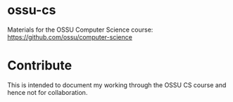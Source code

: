 # ossu-cs
Materials for the OSSU Computer Science course: https://github.com/ossu/computer-science

# Contribute

This is intended to document my working through the OSSU CS course and hence not for collaboration.
